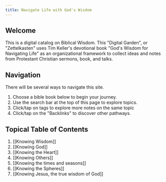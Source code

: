 ```yaml
---
title: Navigate Life with God's Wisdom
---
```

## Welcome
This is a digital catalog on Biblical Wisdom. This "Digital Garden", or "Zettelkasten" uses Tim Keller's devotional book "God's Wisdom for Navigating Life" as an organizational framework to collect ideas and notes from Protestant Christian sermons, book, and talks. 

## Navigation
There will be several ways to navigate this site.
1. Choose a bible book below to begin your journey.
2. Use the search bar at the top of this page to explore topics.
3. Click/tap on tags to explore more notes on the same topic
4. Click/tap on the "Backlinks" to discover other pathways.

## Topical Table of Contents
1. [[Knowing Wisdom]]
2. [[Knowing God]]
3. [[Knowing the Heart]]
4. [[Knowing Others]]
5. [[Knowing the times and seasons]]
6. [[Knowing the Spheres]]
7. [[Knowing Jesus, the true wisdom of God]]